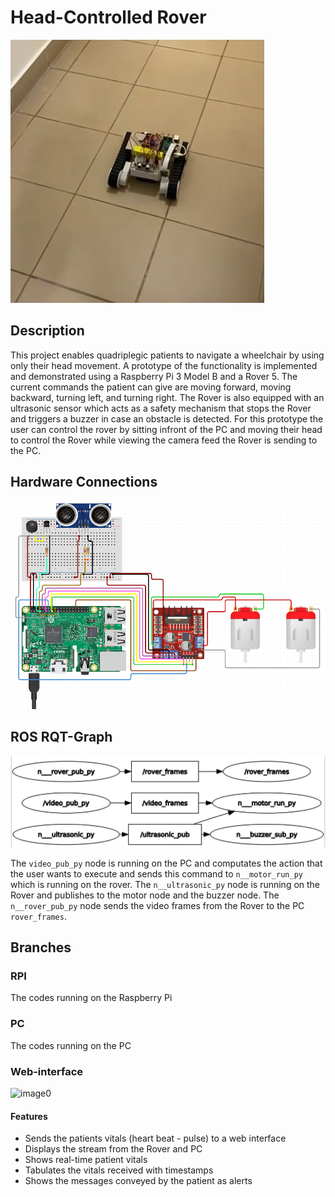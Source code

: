 # Head-Controlled Rover
<img src="Rover.png" alt="Rover" title="Rover">

## Description
This project enables quadriplegic patients to navigate a wheelchair by using only their head movement.
A prototype of the functionality is implemented and demonstrated using a Raspberry Pi 3 Model B and a Rover 5.
The current commands the patient can give are moving forward, moving backward, turning left, and turning right.
The Rover is also equipped with an ultrasonic sensor which acts as a safety mechanism that stops the Rover and triggers a buzzer in case an obstacle is detected.
For this prototype the user can control the rover by sitting infront of the PC and moving their head to control the Rover while viewing the camera feed the Rover is sending to the PC.


## Hardware Connections
<img src="Hardware Circuitry .png" alt="Hardware Circuit" title="Hardware Circuit">


## ROS RQT-Graph
<img src="RQT.jpeg" alt="RQT-Graph" title="RQT-Graph">

The `video_pub_py` node is running on the PC and computates the action that the user wants to execute and sends this command to `n__motor_run_py` which is running on the rover.
The `n__ultrasonic_py` node is running on the Rover and publishes to the motor node and the buzzer node.
The `n__rover_pub_py` node sends the video frames from the Rover to the PC `rover_frames`.

## Branches

### RPI
The codes running on the Raspberry Pi

### PC
The codes running on the PC


### Web-interface
![image](https://user-images.githubusercontent.com/97162452/168884268-b0849145-5019-47c7-a1f1-1673ee2dcc84.png)0
#### Features
* Sends the patients vitals (heart beat - pulse) to a web interface
* Displays the stream from the Rover and PC
* Shows real-time patient vitals
* Tabulates the vitals received with timestamps
* Shows the messages conveyed by the patient as alerts
